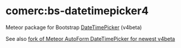 # comerc:bs-datetimepicker4
Meteor package for Bootstrap [DateTimePicker](https://github.com/Eonasdan/bootstrap-datetimepicker) (v4beta) 

See also [fork of Meteor AutoForm DateTimePicker for newest v4beta](https://github.com/comerc/meteor-autoform-bs-datetimepicker/tree/v4beta)

